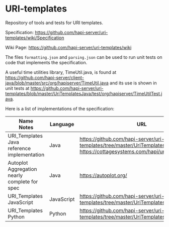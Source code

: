 # URI-templates

Repository of tools and tests for URI templates.

Specification: https://github.com/hapi-server/uri-templates/wiki/Specification

Wiki Page: https://github.com/hapi-server/uri-templates/wiki

The files `formatting.json` and `parsing.json` can be used to run unit tests on code that implements the specification.

A useful time utilities library, TimeUtil.java, is found at https://github.com/hapi-server/client-java/blob/master/src/org/hapiserver/TimeUtil.java 
and its use is shown in unit tests at https://github.com/hapi-server/uri-templates/blob/master/UriTemplatesJava/test/org/hapiserver/TimeUtilTest.java.

Here is a list of implementations of the specification:

| Name<br>Notes | Language | URL |
| ------------- | -------- | --- |
| URI_Templates Java<br>reference implementation | Java     | https://github.com/hapi-server/uri-templates/tree/master/UriTemplatesJava <br> https://cottagesystems.com/hapi/uri_templates/doc/ |
| Autoplot Aggregation<br>nearly complete for spec | Java  | https://autoplot.org/ |
| URI_Templates JavaScript | JavaScript | https://github.com/hapi-server/uri-templates/tree/master/UriTemplatesJavaScript |
| URI_Templates Python | Python | https://github.com/hapi-server/uri-templates/tree/master/UriTemplatesPython |



